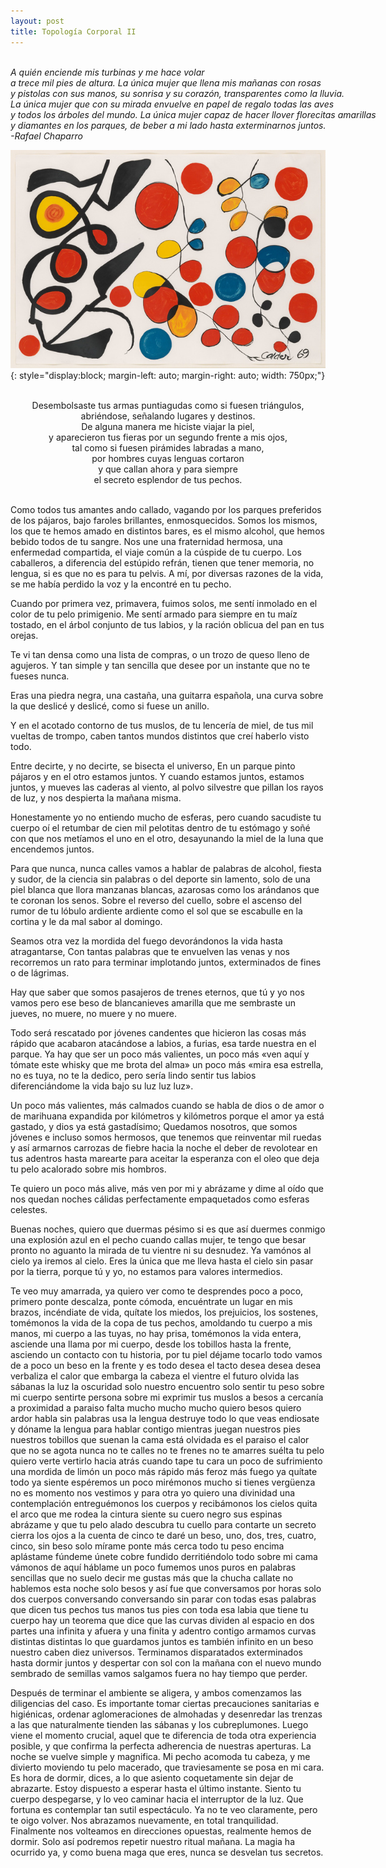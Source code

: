 ```yaml
---
layout: post
title: Topología Corporal II
---
```


<i style="white-space: pre; text-align: right;">
A quién enciende mis turbinas y me hace volar
a trece mil pies de altura. La única mujer que llena mis mañanas con rosas
y pistolas con sus manos, su sonrisa y su corazón, transparentes como la lluvia.
La única mujer que con su mirada envuelve en papel de regalo todas las aves
y todos los árboles del mundo. La única mujer capaz de hacer llover florecitas amarillas
y diamantes en los parques, de beber a mi lado hasta exterminarnos juntos.
-Rafael Chaparro
</i>

![calder](/assets/img/calder.jpg){: style="display:block; margin-left: auto; margin-right: auto; width: 750px;"}

<p style="white-space: pre; text-align: center;">
Desembolsaste tus armas puntiagudas como si fuesen triángulos,
abriéndose, señalando lugares y destinos.
De alguna manera me hiciste viajar la piel,
y aparecieron tus fieras por un segundo frente a mis ojos,
tal como si fuesen pirámides labradas a mano,
por hombres cuyas lenguas cortaron
y que callan ahora y para siempre
el secreto esplendor de tus pechos.

Como todos tus amantes ando callado,
vagando por los parques preferidos de los pájaros,
bajo faroles brillantes, enmosquecidos.
Somos los mismos, los que te hemos amado en distintos bares,
es el mismo alcohol, que hemos bebido todos de tu sangre.
Nos une una fraternidad hermosa, una enfermedad compartida,
el viaje común a la cúspide de tu cuerpo.
Los caballeros, a diferencia del estúpido refrán, tienen que tener memoria,
no lengua, si es que no es para tu pelvis.
A mí, por diversas razones de la vida, se me había perdido la voz
y la encontré en tu pecho.

Cuando por primera vez, primavera, fuimos solos,
me sentí inmolado en el color de tu pelo primigenio.
Me sentí armado para siempre en tu maíz tostado,
en el árbol conjunto de tus labios,
y la ración oblicua del pan en tus orejas.

Te vi tan densa como una lista de compras,
o un trozo de queso lleno de agujeros.
Y tan simple y tan sencilla
que desee por un instante que no te fueses nunca.

Eras una piedra negra, una castaña,
una guitarra española,
una curva sobre la que deslicé y deslicé,
como si fuese un anillo.

Y en el acotado contorno de tus muslos,
de tu lencería de miel,
de tus mil vueltas de trompo,
caben tantos mundos distintos que creí haberlo visto todo.

Entre decirte, y no decirte, se bisecta el universo,
En un parque pinto pájaros y en el otro estamos juntos.
Y cuando estamos juntos,
estamos juntos,
y mueves las caderas al viento,
al polvo silvestre que pillan los rayos de luz,
y nos despierta la mañana misma.

Honestamente yo no entiendo mucho de esferas,
pero cuando sacudiste tu cuerpo
oí el retumbar de cien mil pelotitas dentro de tu estómago
y soñé con que nos metíamos el uno en el otro,
desayunando la miel de la luna que encendemos juntos.

Para que nunca, nunca calles
vamos a hablar de palabras de alcohol, fiesta y sudor,
de la ciencia sin palabras o del deporte sin lamento,
solo de una piel blanca que llora manzanas blancas,
azarosas como los arándanos que te coronan los senos.
Sobre el reverso del cuello,
sobre el ascenso del rumor de tu lóbulo ardiente
ardiente como el sol que se escabulle en la cortina
y le da mal sabor al domingo.

Seamos otra vez la mordida del fuego
devorándonos la vida hasta atragantarse,
Con tantas palabras que te envuelven las venas
y nos recorremos un rato para terminar
implotando juntos, exterminados de fines o de lágrimas.

Hay que saber que somos pasajeros de trenes eternos,
que tú y yo nos vamos pero ese beso de blancanieves amarilla
que me sembraste un jueves, no muere,
no muere
y no muere.

Todo será rescatado por jóvenes candentes
que hicieron las cosas más rápido
que acabaron atacándose a labios, a furias, esa tarde nuestra en el parque.
Ya hay que ser un poco más valientes,
un poco más «ven aquí y tómate este whisky que me brota del alma»
un poco más «mira esa estrella, no es tuya, no te la dedico,
pero sería lindo sentir tus labios
diferenciándome la vida
bajo su luz
luz
luz».

Un poco más valientes,
más calmados
cuando se habla de dios o de amor
o de marihuana expandida por kilómetros y kilómetros
porque el amor ya está gastado,
y dios ya está gastadísimo;
Quedamos nosotros,
que somos jóvenes e incluso somos hermosos,
que tenemos que reinventar mil ruedas
y así armarnos carrozas de fiebre hacia la noche
el deber de revolotear en tus adentros hasta marearte
para aceitar la esperanza con el oleo que deja
tu pelo acalorado sobre mis hombros.

Te quiero un poco más alive,
más ven por mi y abrázame
y dime al oído que nos quedan noches cálidas
perfectamente empaquetados como esferas celestes.

Buenas noches, quiero que duermas pésimo
si es que así duermes conmigo
una explosión azul en el pecho cuando callas
mujer, te tengo que besar pronto
no aguanto la mirada de tu vientre
ni su desnudez.
Ya vamónos al cielo
ya iremos al cielo.
Eres la única que me lleva hasta el cielo sin pasar por la tierra,
porque tú y yo, no estamos para valores intermedios.

</p>

Te veo muy amarrada, ya quiero ver como te desprendes poco a poco, primero ponte descalza, ponte cómoda, encuéntrate un lugar en mis brazos, incéndiate de vida, quítate los miedos, los prejuicios, los sostenes, tomémonos la vida de la copa de tus pechos, amoldando tu cuerpo a mis manos, mi cuerpo a las tuyas, no hay prisa, tomémonos la vida entera, asciende una llama por mi cuerpo, desde los tobillos hasta la frente, asciendo un contacto con tu historia, por tu piel déjame tocarlo todo vamos de a poco un beso en la frente y es todo desea el tacto desea desea desea verbaliza el calor que embarga la cabeza el vientre el futuro olvida las sábanas la luz la oscuridad solo nuestro encuentro solo sentir tu peso sobre mi cuerpo sentirte persona sobre mi exprimir tus muslos a besos a cercanía a proximidad a paraiso falta mucho mucho mucho quiero besos quiero ardor habla sin palabras usa la lengua destruye todo lo que veas endiosate y dóname la lengua para hablar contigo mientras juegan nuestros pies nuestros tobillos que suenan la cama está olvidada es el paraiso el calor que no se agota nunca no te calles no te frenes no te amarres suélta tu pelo quiero verte vertirlo hacia atrás cuando tape tu cara un poco de sufrimiento una mordida de limón un poco más rápido más feroz más fuego ya quítate todo ya siente espéremos un poco mirémonos mucho si tienes vergüenza no es momento nos vestimos y para otra yo quiero una divinidad una contemplación entreguémonos los cuerpos y recibámonos los cielos quita el arco que me rodea la cintura siente su cuero negro sus espinas abrázame y que tu pelo alado descubra tu cuello para contarte un secreto cierra los ojos a la cuenta de cinco te daré un beso, uno, dos, tres, cuatro, cinco, sin beso solo mírame ponte más cerca todo tu peso encima aplástame fúndeme únete cobre fundido derritiéndolo todo sobre mi cama vámonos de aquí háblame un poco fumemos unos puros en palabras sencillas que no suelo decir me gustas más que la chucha callate no hablemos esta noche solo besos y así fue que conversamos por horas solo dos cuerpos conversando conversando sin parar con todas esas palabras que dicen tus pechos tus manos tus pies con toda esa labia que tiene tu cuerpo hay un teorema que dice que las curvas dividen al espacio en dos partes una infinita y afuera y una finita y adentro contigo armamos curvas distintas distintas lo que guardamos juntos es también infinito en un beso nuestro caben diez universos. Terminamos disparatados exterminados hasta dormir juntos y despertar con sol con la mañana con el nuevo mundo sembrado de semillas vamos salgamos fuera no hay tiempo que perder.

Después de terminar el ambiente se aligera, y ambos comenzamos las diligencias del caso. Es importante tomar ciertas precauciones sanitarias e higiénicas, ordenar aglomeraciones de almohadas y desenredar las trenzas a las que naturalmente tienden las sábanas y los cubreplumones. Luego viene el momento crucial, aquel que te diferencia de toda otra experiencia posible, y que confirma la perfecta adherencia de nuestras aperturas. La noche se vuelve simple y magnifica. Mi pecho acomoda tu cabeza, y me divierto moviendo tu pelo macerado, que traviesamente se posa en mi cara. Es hora de dormir, dices, a lo que asiento coquetamente sin dejar de abrazarte. Estoy dispuesto a esperar hasta el último instante. Siento tu cuerpo despegarse, y lo veo caminar hacia el interruptor de la luz. Que fortuna es contemplar tan sutil espectáculo. Ya no te veo claramente, pero te oigo volver. Nos abrazamos nuevamente, en total tranquilidad. Finalmente nos volteamos en direcciones opuestas, realmente hemos de dormir. Solo así podremos repetir nuestro ritual mañana.
La magia ha ocurrido ya, y como buena maga que eres, nunca se desvelan tus secretos.


